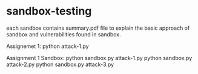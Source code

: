 # sandbox-testing

each sandbox contains summary.pdf file to explain the basic approach of sandbox and vulnerabilities found in sandbox.

Assignemet 1:
  python attack-1.py
  

Assignment 1 Sandbox:
  python sandbox.py attack-1.py
  python sandbox.py attack-2.py
  python sandbox.py attack-3.py
  

